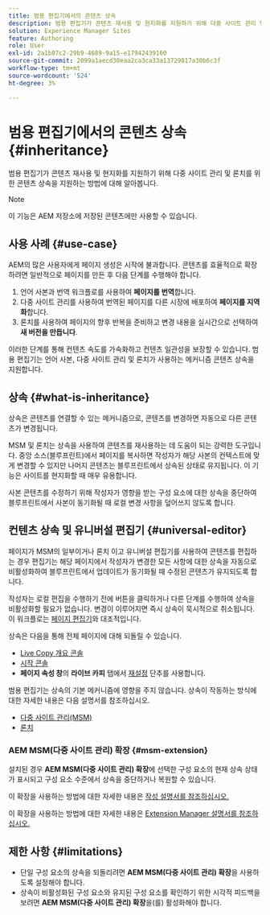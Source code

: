 ```yaml
---
title: 범용 편집기에서의 콘텐츠 상속
description: 범용 편집기가 콘텐츠 재사용 및 현지화를 지원하기 위해 다중 사이트 관리 및 론치를 위한 콘텐츠 상속을 지원하는 방법에 대해 알아봅니다.
solution: Experience Manager Sites
feature: Authoring
role: User
exl-id: 2a1b87c2-29b9-4689-9a15-e17942439160
source-git-commit: 2099a1aecd30eaa2ca3ca33a13729817a30b6c3f
workflow-type: tm+mt
source-wordcount: '524'
ht-degree: 3%

---
```


# 범용 편집기에서의 콘텐츠 상속 {#inheritance}

범용 편집기가 콘텐츠 재사용 및 현지화를 지원하기 위해 다중 사이트 관리 및 론치를 위한 콘텐츠 상속을 지원하는 방법에 대해 알아봅니다.

>[!NOTE]
>
>이 기능은 AEM 저장소에 저장된 콘텐츠에만 사용할 수 있습니다.

## 사용 사례 {#use-case}

AEM의 많은 사용자에게 페이지 생성은 시작에 불과합니다. 콘텐츠를 효율적으로 확장하려면 일반적으로 페이지를 만든 후 다음 단계를 수행해야 합니다.

1. 언어 사본과 번역 워크플로를 사용하여 **페이지를 번역**&#x200B;합니다.
1. 다중 사이트 관리를 사용하여 번역된 페이지를 다른 시장에 배포하여 **페이지를 지역화**&#x200B;합니다.
1. 론치를 사용하여 페이지의 향후 반복을 준비하고 변경 내용을 실시간으로 선택하여 **새 버전을 만듭니다**.

이러한 단계를 통해 컨텐츠 속도를 가속화하고 컨텐츠 일관성을 보장할 수 있습니다. 범용 편집기는 언어 사본, 다중 사이트 관리 및 론치가 사용하는 메커니즘 콘텐츠 상속을 지원합니다.

## 상속 {#what-is-inheritance}

상속은 콘텐츠를 연결할 수 있는 메커니즘으로, 콘텐츠를 변경하면 자동으로 다른 콘텐츠가 변경됩니다.

MSM 및 론치는 상속을 사용하여 콘텐츠를 재사용하는 데 도움이 되는 강력한 도구입니다. 중앙 소스(블루프린트)에서 페이지를 복사하면 작성자가 해당 사본의 컨텍스트에 맞게 변경할 수 있지만 나머지 콘텐츠는 블루프린트에서 상속된 상태로 유지됩니다. 이 기능은 사이트를 현지화할 때 매우 유용합니다.

사본 콘텐츠를 수정하기 위해 작성자가 영향을 받는 구성 요소에 대한 상속을 중단하여 블루프린트에서 사본이 동기화될 때 로컬 변경 사항을 덮어쓰지 않도록 합니다.

## 컨텐츠 상속 및 유니버설 편집기 {#universal-editor}

페이지가 MSM의 일부이거나 론치 이고 유니버설 편집기를 사용하여 콘텐츠를 편집하는 경우 편집기는 해당 페이지에서 작성자가 변경한 모든 사항에 대한 상속을 자동으로 비활성화하여 블루프린트에서 업데이트가 동기화될 때 수정된 콘텐츠가 유지되도록 합니다.

작성자는 로컬 편집을 수행하기 전에 버튼을 클릭하거나 다른 단계를 수행하여 상속을 비활성화할 필요가 없습니다. 변경이 이루어지면 즉시 상속이 묵시적으로 취소됩니다. 이 워크플로는 [페이지 편집기](/help/sites-cloud/authoring/page-editor/edit-content.md#inherited-components)와 대조적입니다.

상속은 다음을 통해 전체 페이지에 대해 되돌릴 수 있습니다.

* [Live Copy 개요 콘솔](/help/sites-cloud/administering/msm/live-copy-overview.md)
* [시작 콘솔](/help/sites-cloud/authoring/launches/overview.md#the-launches-console)
* **페이지 속성 창**&#x200B;의 **라이브 카피** 탭에서 [재설정](/help/sites-cloud/authoring/sites-console/page-properties.md) 단추를 사용합니다.

범용 편집기는 상속의 기본 메커니즘에 영향을 주지 않습니다. 상속이 작동하는 방식에 대한 자세한 내용은 다음 설명서를 참조하십시오.

* [다중 사이트 관리(MSM)](/help/sites-cloud/administering/msm/overview.md)
* [론치](/help/sites-cloud/authoring/launches/overview.md)

### AEM MSM(다중 사이트 관리) 확장 {#msm-extension}

설치된 경우 **AEM MSM(다중 사이트 관리) 확장**&#x200B;에 선택한 구성 요소의 현재 상속 상태가 표시되고 구성 요소 수준에서 상속을 중단하거나 복원할 수 있습니다.

이 확장을 사용하는 방법에 대한 자세한 내용은 [작성 설명서를 참조하십시오.](/help/sites-cloud/authoring/universal-editor/authoring.md#inheritance)

이 확장을 사용하는 방법에 대한 자세한 내용은 [Extension Manager 설명서를 참조하십시오.](https://developer.adobe.com/uix/docs/extension-manager/feature-highlights/#enablingdisabling-extensions)

## 제한 사항 {#limitations}

* 단일 구성 요소의 상속을 되돌리려면 **AEM MSM(다중 사이트 관리) 확장**&#x200B;을 사용하도록 설정해야 합니다.
* 상속이 비활성화된 구성 요소와 유지된 구성 요소를 확인하기 위한 시각적 피드백을 보려면 **AEM MSM(다중 사이트 관리) 확장**&#x200B;을(를) 활성화해야 합니다.
